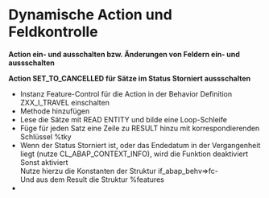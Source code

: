 # Dynamische Action und Feldkontrolle  

**Action ein- und ausschalten bzw. Änderungen von Feldern ein- und aussschalten**  

**Action SET_TO_CANCELLED für Sätze im Status Storniert aussschalten**  
  - Instanz Feature-Control für die Action in der Behavior Definition ZXX_I_TRAVEL einschalten
  - Methode hinzufügen
  - Lese die Sätze mit READ ENTITY und bilde eine Loop-Schleife
  - Füge für jeden Satz eine Zeile zu RESULT hinzu mit korrespondierenden Schlüssel %tky
  - Wenn der Status Storniert ist, oder das Endedatum in der Vergangenheit liegt (nutze CL_ABAP_CONTEXT_INFO), wird die Funktion deaktiviert  
    Sonst aktiviert  
    Nutze hierzu die Konstanten der Struktur if_abap_behv=>fc-  
    Und aus dem Result die Struktur %features
  - 
